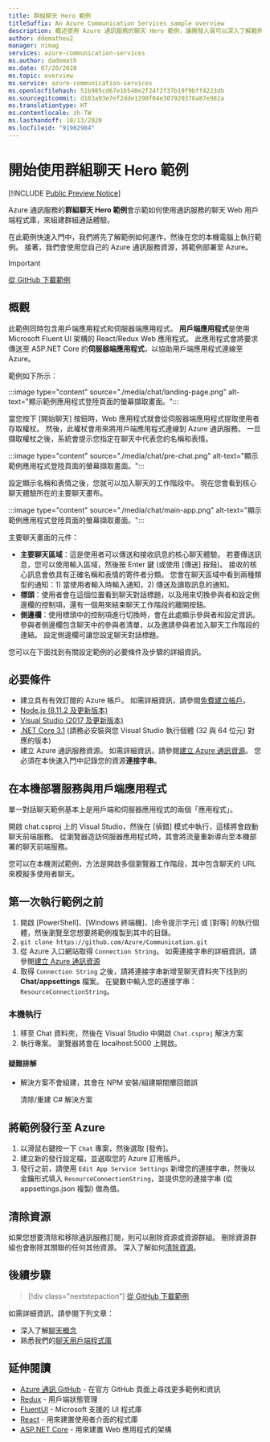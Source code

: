 ```yaml
---
title: 群組聊天 Hero 範例
titleSuffix: An Azure Communication Services sample overview
description: 概述使用 Azure 通訊服務的聊天 Hero 範例，讓開發人員可以深入了解範例的內部運作，並了解如何加以修改。
author: ddematheu2
manager: nimag
services: azure-communication-services
ms.author: dademath
ms.date: 07/20/2020
ms.topic: overview
ms.service: azure-communication-services
ms.openlocfilehash: 51b985cd67e1b540e2f24f2f37b19f9bff4223db
ms.sourcegitcommit: d103a93e7ef2dde1298f04e307920378a87e982a
ms.translationtype: HT
ms.contentlocale: zh-TW
ms.lasthandoff: 10/13/2020
ms.locfileid: "91962984"
---
```

# <a name="get-started-with-the-group-chat-hero-sample"></a>開始使用群組聊天 Hero 範例

[!INCLUDE [Public Preview Notice](../includes/public-preview-include.md)]

<!----
> [!WARNING]
> links to our Hero Sample repo need to be updated when the sample is publicly available.
---->

Azure 通訊服務的**群組聊天 Hero 範例**會示範如何使用通訊服務的聊天 Web 用戶端程式庫，來組建群組通話體驗。

在此範例快速入門中，我們將先了解範例如何運作，然後在您的本機電腦上執行範例。 接著，我們會使用您自己的 Azure 通訊服務資源，將範例部署至 Azure。

> [!IMPORTANT]
> [從 GitHub 下載範例](https://github.com/Azure/Communication/tree/master/samples/Group%20Chat%20Hero%20Sample/Web/Chat)

## <a name="overview"></a>概觀

此範例同時包含用戶端應用程式和伺服器端應用程式。 **用戶端應用程式**是使用 Microsoft Fluent UI 架構的 React/Redux Web 應用程式。 此應用程式會將要求傳送至 ASP.NET Core 的**伺服器端應用程式**，以協助用戶端應用程式連線至 Azure。 

範例如下所示：

:::image type="content" source="./media/chat/landing-page.png" alt-text="顯示範例應用程式登陸頁面的螢幕擷取畫面。":::

當您按下 [開始聊天] 按鈕時，Web 應用程式就會從伺服器端應用程式提取使用者存取權杖。 然後，此權杖會用來將用戶端應用程式連線到 Azure 通訊服務。 一旦擷取權杖之後，系統會提示您指定在聊天中代表您的名稱和表情。 

:::image type="content" source="./media/chat/pre-chat.png" alt-text="顯示範例應用程式登陸頁面的螢幕擷取畫面。":::

設定顯示名稱和表情之後，您就可以加入聊天的工作階段中。 現在您會看到核心聊天體驗所在的主要聊天畫布。

:::image type="content" source="./media/chat/main-app.png" alt-text="顯示範例應用程式登陸頁面的螢幕擷取畫面。":::

主要聊天畫面的元件：

- **主要聊天區域**：這是使用者可以傳送和接收訊息的核心聊天體驗。 若要傳送訊息，您可以使用輸入區域，然後按 Enter 鍵 (或使用 [傳送] 按鈕)。 接收的核心訊息會依具有正確名稱和表情的寄件者分類。 您會在聊天區域中看到兩種類型的通知：1) 當使用者輸入時輸入通知，2) 傳送及讀取訊息的通知。
- **標頭**：使用者會在這個位置看到聊天對話標題，以及用來切換參與者和設定側邊欄的控制項，還有一個用來結束聊天工作階段的離開按鈕。
- **側邊欄**：使用標頭中的控制項進行切換時，會在此處顯示參與者和設定資訊。 參與者側邊欄包含聊天中的參與者清單，以及邀請參與者加入聊天工作階段的連結。 設定側邊欄可讓您設定聊天對話標題。 

您可以在下面找到有關設定範例的必要條件及步驟的詳細資訊。

## <a name="prerequisites"></a>必要條件

- 建立具有有效訂閱的 Azure 帳戶。 如需詳細資訊，請參閱[免費建立帳戶](https://azure.microsoft.com/free/?WT.mc_id=A261C142F)。
- [Node.js (8.11.2 及更新版本)](https://nodejs.org/en/download/)
- [Visual Studio (2017 及更新版本)](https://visualstudio.microsoft.com/vs/)
- [.NET Core 3.1](https://dotnet.microsoft.com/download/dotnet-core/3.1) (請務必安裝與您 Visual Studio 執行個體 (32 與 64 位元) 對應的版本)
- 建立 Azure 通訊服務資源。 如需詳細資訊，請參閱[建立 Azure 通訊資源](../quickstarts/create-communication-resource.md)。 您必須在本快速入門中記錄您的資源**連接字串**。

## <a name="locally-deploying-the-service--client-app"></a>在本機部署服務與用戶端應用程式

單一對話聊天範例基本上是用戶端和伺服器應用程式的兩個「應用程式」。

開啟 chat.csproj 上的 Visual Studio，然後在 [偵錯] 模式中執行，這樣將會啟動聊天前端服務。 從瀏覽器造訪伺服器應用程式時，其會將流量重新導向至本機部署的聊天前端服務。

您可以在本機測試範例，方法是開啟多個瀏覽器工作階段，其中包含聊天的 URL 來模擬多使用者聊天。

## <a name="before-running-the-sample-for-the-first-time"></a>第一次執行範例之前

1. 開啟 [PowerShell]、[Windows 終端機]、[命令提示字元] 或 [對等] 的執行個體，然後瀏覽至您想要將範例複製到其中的目錄。
2. `git clone https://github.com/Azure/Communication.git`
3. 從 Azure 入口網站取得 `Connection String`。 如需連接字串的詳細資訊，請參閱[建立 Azure 通訊資源](../quickstarts/create-communication-resource.md)
4. 取得 `Connection String` 之後，請將連接字串新增至聊天資料夾下找到的 **Chat/appsettings** 檔案。 在變數中輸入您的連接字串：`ResourceConnectionString`。

### <a name="local-run"></a>本機執行

1. 移至 Chat 資料夾，然後在 Visual Studio 中開啟 `Chat.csproj` 解決方案
2. 執行專案。 瀏覽器將會在 localhost:5000 上開啟。

#### <a name="troubleshooting"></a>疑難排解

- 解決方案不會組建，其會在 NPM 安裝/組建期間擲回錯誤

   清除/重建 C# 解決方案

## <a name="publish-the-sample-to-azure"></a>將範例發行至 Azure

1. 以滑鼠右鍵按一下 `Chat` 專案，然後選取 [發佈]。
2. 建立新的發行設定檔，並選取您的 Azure 訂用帳戶。
3. 發行之前，請使用 `Edit App Service Settings` 新增您的連接字串，然後以金鑰形式填入 `ResourceConnectionString`，並提供您的連接字串 (從 appsettings.json 複製) 做為值。

## <a name="clean-up-resources"></a>清除資源

如果您想要清除和移除通訊服務訂閱，則可以刪除資源或資源群組。 刪除資源群組也會刪除其關聯的任何其他資源。 深入了解如何[清除資源](../quickstarts/create-communication-resource.md#clean-up-resources)。

## <a name="next-steps"></a>後續步驟

>[!div class="nextstepaction"] 
>[從 GitHub 下載範例](https://github.com/Azure/Communication/tree/master/samples/Group%20Chat%20Hero%20Sample/Web/Chat)

如需詳細資訊，請參閱下列文章：

- 深入了解[聊天概念](../concepts/chat/concepts.md)
- 熟悉我們的[聊天用戶端程式庫](../concepts/chat/sdk-features.md)

## <a name="additional-reading"></a>延伸閱讀

- [Azure 通訊 GitHub](https://github.com/Azure/communication) - 在官方 GitHub 頁面上尋找更多範例和資訊
- [Redux](https://redux.js.org/) - 用戶端狀態管理
- [FluentUI](https://aka.ms/fluent-ui) - Microsoft 支援的 UI 程式庫
- [React](https://reactjs.org/) - 用來建置使用者介面的程式庫
- [ASP.NET Core](https://docs.microsoft.com/aspnet/core/introduction-to-aspnet-core?view=aspnetcore-3.1&preserve-view=true) - 用來建置 Web 應用程式的架構
